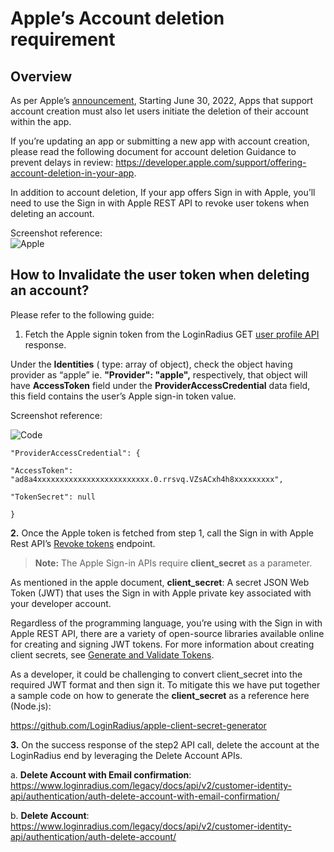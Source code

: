 
# Apple’s Account deletion requirement

  

## Overview

  
As per Apple’s [announcement](https://developer.apple.com/news/?id=12m75xbj), Starting June 30, 2022, Apps that support account creation must also let users initiate the deletion of their account within the app.

  
If you’re updating an app or submitting a new app with account creation, please read the following document for account deletion Guidance to prevent delays in review: https://developer.apple.com/support/offering-account-deletion-in-your-app.

  
  

In addition to account deletion, If your app offers Sign in with Apple, you’ll need to use the Sign in with Apple REST API to revoke user tokens when deleting an account.  
  

Screenshot reference:  
![Apple](https://apidocs.lrcontent.com/images/Untitled_19009629fa34a0e0eb9.78875705.png "Apple")

## How to Invalidate the user token when deleting an account?

  
Please refer to the following guide:  
  
1. Fetch the Apple signin token from the LoginRadius GET [user profile API](https://www.loginradius.com/legacy/docs/api/v2/customer-identity-api/authentication/auth-read-profiles-by-token/) response.  
  
Under the **Identities** ( type: array of object), check the object having provider as “apple” ie. **"Provider": "apple",** respectively, that object will have **AccessToken** field under the **ProviderAccessCredential** data field, this field contains the user’s Apple sign-in token value.  
  
Screenshot reference:  
  
![Code](https://apidocs.lrcontent.com/images/Untitled-1_16698629fa398c84478.08104901.png "Code")  
  
 ``` 
"ProviderAccessCredential": {

"AccessToken": "ad8a4xxxxxxxxxxxxxxxxxxxxxxxxx.0.rrsvq.VZsACxh4h8xxxxxxxxx",

"TokenSecret": null

}
```
**2.** Once the Apple token is fetched from step 1, call the Sign in with Apple Rest API’s [Revoke tokens](https://developer.apple.com/documentation/sign_in_with_apple/revoke_tokens) endpoint.  
  
> **Note:** The Apple Sign-in APIs require **client_secret** as a parameter.

As mentioned in the apple document, **client_secret**:  A secret JSON Web Token (JWT) that uses the Sign in with Apple private key associated with your developer account.  
  
Regardless of the programming language, you’re using with the Sign in with Apple REST API, there are a variety of open-source libraries available online for creating and signing JWT tokens. For more information about creating client secrets, see [Generate and Validate Tokens](https://developer.apple.com/documentation/sign_in_with_apple/generate_and_validate_tokens).  
  
As a developer, it could be challenging to convert client_secret into the required JWT format and then sign it. To mitigate this we have put together a sample code on how to generate the **client_secret** as a reference here (Node.js):

https://github.com/LoginRadius/apple-client-secret-generator  
  

**3.** On the success response of the step2 API call, delete the account at the LoginRadius end by leveraging the Delete Account APIs.

   a. **Delete Account with Email confirmation**: https://www.loginradius.com/legacy/docs/api/v2/customer-identity-api/authentication/auth-delete-account-with-email-confirmation/
    
   b. **Delete Account**: https://www.loginradius.com/legacy/docs/api/v2/customer-identity-api/authentication/auth-delete-account/